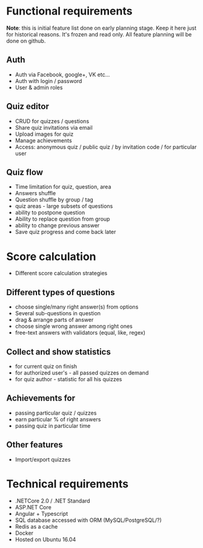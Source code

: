 # Functional requirements
**Note**: this is initial feature list done on early planning stage. Keep it here just for historical reasons. It's frozen and read only. All feature planning will be done on github.

## Auth
* Auth via Facebook, google+, VK etc...
* Auth with login / password
* User & admin roles

## Quiz editor
* CRUD for quizzes / questions
* Share quiz invitations via email
* Upload images for quiz
* Manage achievements
* Access: anonymous quiz / public quiz / by invitation code / for particular user

## Quiz flow
* Time limitation for quiz, question, area
* Answers shuffle
* Question shuffle by group / tag
* quiz areas - large subsets of questions
* ability to postpone question
* Ability to replace question from group
* ability to change previous answer
* Save quiz progress and come back later

# Score calculation
* Different score calculation strategies

## Different types of questions
* choose single/many right answer(s) from options
* Several sub-questions in question
* drag & arrange parts of answer
* choose single wrong answer among right ones
* free-text answers with validators (equal, like, regex)

## Collect and show statistics
* for current quiz on finish
* for authorized user's - all passed quizzes on demand
* for quiz author - statistic for all his quizzes

## Achievements for
* passing particular quiz / quizzes
* earn particular % of right answers
* passing quiz in particular time

## Other features
* Import/export quizzes

# Technical requirements
* .NETCore 2.0 / .NET Standard
* ASP.NET Core
* Angular + Typescript
* SQL database accessed with ORM (MySQL/PostgreSQL/?)
* Redis as a cache
* Docker
* Hosted on Ubuntu 16.04
